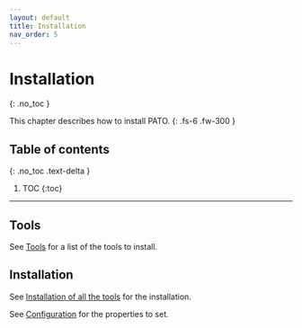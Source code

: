 ```yaml
---
layout: default
title: Installation
nav_order: 5
---
```


# Installation
{: .no_toc }


This chapter describes how to install PATO.
{: .fs-6 .fw-300 }

## Table of contents
{: .no_toc .text-delta }

1. TOC
{:toc}

---

## Tools

See [Tools](https://github.com/paulissoft/oracle-tools#tools) for a list of
the tools to install.

## Installation

See [Installation of all the
tools](https://github.com/paulissoft/oracle-tools#installation-of-all-the-tools)
for the installation.

See [Configuration](./configuration.html) for the properties to set.
